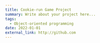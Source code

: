 ```yaml
---
title: Cookie-run Game Project
summary: Write about your project here...
tags:
  - Object-oriented programming
date: 2022-01-01
external_link: http://github.com
---
```

